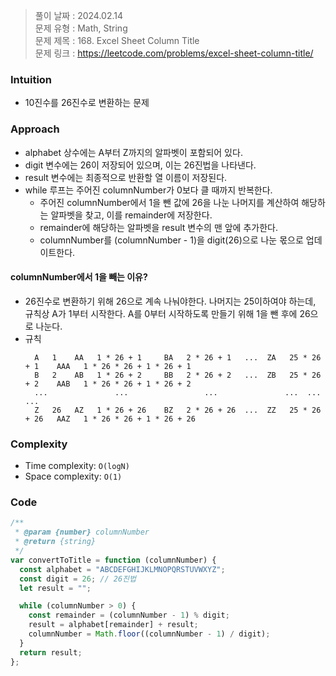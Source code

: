 > 풀이 날짜 : 2024.02.14  
> 문제 유형 : Math, String  
> 문제 제목 : 168. Excel Sheet Column Title  
> 문제 링크 : https://leetcode.com/problems/excel-sheet-column-title/

### Intuition

- 10진수를 26진수로 변환하는 문제

### Approach

- alphabet 상수에는 A부터 Z까지의 알파벳이 포함되어 있다.
- digit 변수에는 26이 저장되어 있으며, 이는 26진법을 나타낸다.
- result 변수에는 최종적으로 반환할 열 이름이 저장된다.
- while 루프는 주어진 columnNumber가 0보다 클 때까지 반복한다.
  - 주어진 columnNumber에서 1을 뺀 값에 26을 나눈 나머지를 계산하여 해당하는 알파벳을 찾고, 이를 remainder에 저장한다.
  - remainder에 해당하는 알파벳을 result 변수의 맨 앞에 추가한다.
  - columnNumber를 (columnNumber - 1)을 digit(26)으로 나눈 몫으로 업데이트한다.

#### columnNumber에서 1을 빼는 이유?

- 26진수로 변환하기 위해 26으로 계속 나눠야한다. 나머지는 25이하여야 하는데, 규칙상 A가 1부터 시작한다. A를 0부터 시작하도록 만들기 위해 1을 뺀 후에 26으로 나눈다.
- 규칙
  ```
    A   1    AA   1 * 26 + 1     BA   2 * 26 + 1   ...  ZA   25 * 26 + 1    AAA   1 * 26 * 26 + 1 * 26 + 1
    B   2    AB   1 * 26 + 2     BB   2 * 26 + 2   ...  ZB   25 * 26 + 2    AAB   1 * 26 * 26 + 1 * 26 + 2
    ...               ...                 ...               ...  ...        ...
    Z   26   AZ   1 * 26 + 26    BZ   2 * 26 + 26  ...  ZZ   25 * 26 + 26   AAZ   1 * 26 * 26 + 1 * 26 + 26
  ```

### Complexity

- Time complexity: `O(logN)`
- Space complexity: `O(1)`

### Code

```js
/**
 * @param {number} columnNumber
 * @return {string}
 */
var convertToTitle = function (columnNumber) {
  const alphabet = "ABCDEFGHIJKLMNOPQRSTUVWXYZ";
  const digit = 26; // 26진법
  let result = "";

  while (columnNumber > 0) {
    const remainder = (columnNumber - 1) % digit;
    result = alphabet[remainder] + result;
    columnNumber = Math.floor((columnNumber - 1) / digit);
  }
  return result;
};
```
